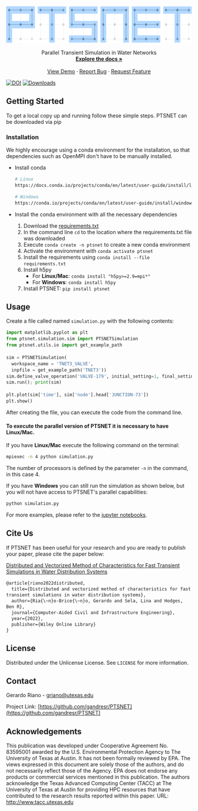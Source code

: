
<!-- [![Contributors][contributors-shield]][contributors-url] -->
<!-- [![Forks][forks-shield]][forks-url] -->
<!-- [![Stargazers][stars-shield]][stars-url] -->
<!-- [![Issues][issues-shield]][issues-url] -->
<!-- [![The Unlicense][license-shield]][license-url] -->
<!-- [![LinkedIn][linkedin-shield]][linkedin-url] -->


<!-- PROJECT LOGO -->
<br />
<p align="center">
  <a href="https://github.com/gandresr/PTSNET">
    <img src="https://github.com/gandresr/PTSNET/raw/development/docs/images/ptsnet_logo.png" alt="Logo" width="650" height="100">
  </a>


  <p align="center">
    Parallel Transient Simulation in Water Networks
    <br />
    <a href="https://github.com/gandresr/PTSNET"><strong>Explore the docs »</strong></a>
    <br />
    <br />
    <a href="https://github.com/gandresr/PTSNET">View Demo</a>
    ·
    <a href="https://github.com/gandresr/PTSNET/issues">Report Bug</a>
    ·
    <a href="https://github.com/gandresr/PTSNET/issues">Request Feature</a>
  </p>
</p>

[![DOI](https://zenodo.org/badge/359951639.svg)](https://zenodo.org/badge/latestdoi/359951639)
[![Downloads](https://static.pepy.tech/personalized-badge/ptsnet?period=total&units=international_system&left_color=black&right_color=orange&left_text=Downloads)](https://pepy.tech/project/ptsnet)
<!-- TABLE OF CONTENTS -->
<!-- <details open="open">
  <summary><h2 style="display: inline-block">Table of Contents</h2></summary>
  <ol>
    <li>
      <a href="#about-the-project">About The Project</a>
      <ul>
        <li><a href="#built-with">Built With</a></li>
      </ul>
    </li>
    <li>
      <a href="#getting-started">Getting Started</a>
      <ul>
        <li><a href="#prerequisites">Prerequisites</a></li>
        <li><a href="#installation">Installation</a></li>
      </ul>
    </li>
    <li><a href="#usage">Usage</a></li>
    <li><a href="#roadmap">Roadmap</a></li>
    <li><a href="#contributing">Contributing</a></li>
    <li><a href="#license">License</a></li>
    <li><a href="#contact">Contact</a></li>
    <li><a href="#acknowledgements">Acknowledgements</a></li>
  </ol>
</details> -->



<!-- ABOUT THE PROJECT -->
<!-- ## About The Project -->

<!-- [![Product Name Screen Shot][product-screenshot]](https://example.com) -->

<!-- Here's a blank template to get started:
**To avoid retyping too much info. Do a search and replace with your text editor for the following:**
`gandresr`, `PTSNET`, `twitter_handle`, `email`, `project_title`, `project_description`
 -->

<!-- ### Built With -->

<!-- * []()
* []()
* []() -->



<!-- GETTING STARTED -->
## Getting Started

To get a local copy up and running follow these simple steps. PTSNET can be downloaded via pip

### Installation

We highly encourage using a conda environment for the installation, so that dependencies such as OpenMPI don't have to be manually installed.

* Install conda

  ```sh
  # Linux
  https://docs.conda.io/projects/conda/en/latest/user-guide/install/linux.html
  ```
  ```sh
  # Windows
  https://conda.io/projects/conda/en/latest/user-guide/install/windows.html
  ```
* Install the conda environment with all the necessary dependencies

  1. Download the [requirements.txt](https://github.com/gandresr/ptsnet/blob/development/requirements.txt)
  2. In the command line `cd` to the location where the requirements.txt file was downloaded
  3. Execute `conda create -n ptsnet` to create a new conda environment
  4. Activate the environment with `conda activate ptsnet`
  5. Install the requirements using `conda install --file requirements.txt`
  6. Install h5py
      - For __Linux/Mac__: `conda install "h5py>=2.9=mpi*"`
      - For __Windows__: `conda install h5py`
  7. Install PTSNET: `pip install ptsnet`


<!-- USAGE EXAMPLES -->
## Usage

Create a file called named `simulation.py` with the following contents:

```python
import matplotlib.pyplot as plt
from ptsnet.simulation.sim import PTSNETSimulation
from ptsnet.utils.io import get_example_path

sim = PTSNETSimulation(
  workspace_name = 'TNET3_VALVE',
  inpfile = get_example_path('TNET3'))
sim.define_valve_operation('VALVE-179', initial_setting=1, final_setting=0, start_time=1, end_time=2)
sim.run(); print(sim)

plt.plot(sim['time'], sim['node'].head['JUNCTION-73'])
plt.show()
```

After creating the file, you can execute the code from the command line.

#### To execute the parallel version of PTSNET it is necessary to have __Linux/Mac__</span>. 

If you have __Linux/Mac__ execute the following command on the terminal:
```sh
mpiexec -n 4 python simulation.py
```
The number of processors is defined by the parameter `-n` in the command, in this case 4.

If you have __Windows__ you can still run the simulation as shown below, but you will not have access to PTSNET's parallel capabilities:
```sh
python simulation.py
```
For more examples, please refer to the [jupyter notebooks](https://github.com/gandresr/ptsnet/tree/development/publication).



<!-- ROADMAP -->
<!-- ## Roadmap -->

<!-- See the [open issues](https://github.com/gandresr/PTSNET/issues) for a list of proposed features (and known issues). -->



<!-- CONTRIBUTING -->
<!-- ## Contributing -->

<!-- Contributions are what make the open source community such an amazing place to be learn, inspire, and create. Any contributions you make are **greatly appreciated**. -->

<!-- 1. Fork the Project -->
<!-- 2. Create your Feature Branch (`git checkout -b feature/AmazingFeature`) -->
<!-- 3. Commit your Changes (`git commit -m 'Add some AmazingFeature'`) -->
<!-- 4. Push to the Branch (`git push origin feature/AmazingFeature`) -->
<!-- 5. Open a Pull Request -->


<!-- Cite Us -->
## Cite Us

If PTSNET has been useful for your research and you are ready to publish your paper, please cite the paper below:

[Distributed and Vectorized Method of Characteristics for Fast Transient Simulations in Water Distribution Systems](https://onlinelibrary.wiley.com/doi/full/10.1111/mice.12709)
```
@article{riano2022distributed,
  title={Distributed and vectorized method of characteristics for fast transient simulations in water distribution systems},
  author={Ria{\~n}o-Brice{\~n}o, Gerardo and Sela, Lina and Hodges, Ben R},
  journal={Computer-Aided Civil and Infrastructure Engineering},
  year={2022},
  publisher={Wiley Online Library}
}
```

<!-- LICENSE -->
## License

Distributed under the Unlicense License. See `LICENSE` for more information.



<!-- CONTACT -->
## Contact

Gerardo Riano - griano@utexas.edu

Project Link: [https://github.com/gandresr/PTSNET](https://github.com/gandresr/PTSNET)



<!-- ACKNOWLEDGEMENTS -->
## Acknowledgements

This publication was developed under Cooperative Agreement No. 83595001 awarded by the U.S. Environmental Protection Agency to The University of Texas at Austin. It has not been formally reviewed by EPA. The views expressed in this document are solely those of the authors, and do not necessarily reflect those of the Agency. EPA does not endorse any products or commercial services mentioned in this publication. The authors acknowledge the Texas Advanced Computing Center (TACC) at The University of Texas at Austin for providing HPC resources that have contributed to the research results reported within this paper. URL: http://www.tacc.utexas.edu





<!-- MARKDOWN LINKS & IMAGES -->
<!-- https://www.markdownguide.org/basic-syntax/#reference-style-links -->
[contributors-shield]: https://img.shields.io/github/contributors/gandresr/repo.svg?style=for-the-badge
[contributors-url]: https://github.com/gandresr/repo/graphs/contributors
[forks-shield]: https://img.shields.io/github/forks/gandresr/repo.svg?style=for-the-badge
[forks-url]: https://github.com/gandresr/repo/network/members
[stars-shield]: https://img.shields.io/github/stars/gandresr/repo.svg?style=for-the-badge
[stars-url]: https://github.com/gandresr/repo/stargazers
[issues-shield]: https://img.shields.io/github/issues/gandresr/repo.svg?style=for-the-badge
[issues-url]: https://github.com/gandresr/PTSNET/issues
[license-shield]: https://img.shields.io/github/license/gandresr/repo.svg?style=for-the-badge
[license-url]: https://github.com/gandresr/repo/blob/master/LICENSE.txt
[linkedin-shield]: https://img.shields.io/badge/-LinkedIn-black.svg?style=for-the-badge&logo=linkedin&colorB=555
[linkedin-url]: https://linkedin.com/in/gandresr
